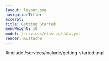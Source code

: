 ```yaml
---
layout: layout.pug
navigationTitle:
excerpt:
title: Getting Started
menuWeight: 10
model: /services/elastic/data.yml
render: mustache
---
```


#include /services/include/getting-started.tmpl

